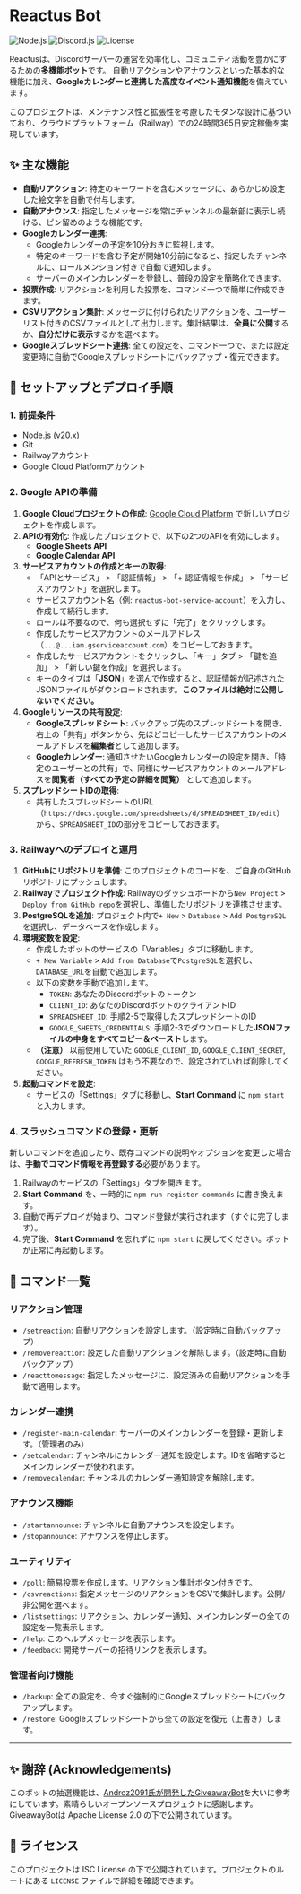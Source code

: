 # Reactus Bot

![Node.js](https://img.shields.io/badge/node-20.x-green.svg)
![Discord.js](https://img.shields.io/badge/discord.js-v14-blue.svg)
![License](https://img.shields.io/badge/license-ISC-lightgrey.svg)

Reactusは、Discordサーバーの運営を効率化し、コミュニティ活動を豊かにするための**多機能ボット**です。
自動リアクションやアナウンスといった基本的な機能に加え、**Googleカレンダーと連携した高度なイベント通知機能**を備えています。

このプロジェクトは、メンテナンス性と拡張性を考慮したモダンな設計に基づいており、クラウドプラットフォーム（Railway）での24時間365日安定稼働を実現しています。

## ✨ 主な機能

-   **自動リアクション**: 特定のキーワードを含むメッセージに、あらかじめ設定した絵文字を自動で付与します。
-   **自動アナウンス**: 指定したメッセージを常にチャンネルの最新部に表示し続ける、ピン留めのような機能です。
-   **Googleカレンダー連携**:
    -   Googleカレンダーの予定を10分おきに監視します。
    -   特定のキーワードを含む予定が開始10分前になると、指定したチャンネルに、ロールメンション付きで自動で通知します。
    -   サーバーのメインカレンダーを登録し、普段の設定を簡略化できます。
-   **投票作成**: リアクションを利用した投票を、コマンド一つで簡単に作成できます。
-   **CSVリアクション集計**: メッセージに付けられたリアクションを、ユーザーリスト付きのCSVファイルとして出力します。集計結果は、**全員に公開**するか、**自分だけに表示**するかを選べます。
-   **Googleスプレッドシート連携**: 全ての設定を、コマンド一つで、または設定変更時に自動でGoogleスプレッドシートにバックアップ・復元できます。

## 🚀 セットアップとデプロイ手順

### 1. 前提条件
-   Node.js (v20.x)
-   Git
-   Railwayアカウント
-   Google Cloud Platformアカウント

### 2. Google APIの準備

1.  **Google Cloudプロジェクトの作成**: [Google Cloud Platform](https://console.cloud.google.com/) で新しいプロジェクトを作成します。
2.  **APIの有効化**: 作成したプロジェクトで、以下の2つのAPIを有効にします。
    -   **Google Sheets API**
    -   **Google Calendar API**
3.  **サービスアカウントの作成とキーの取得**:
    - 「APIとサービス」 > 「認証情報」 > 「+ 認証情報を作成」 > 「サービスアカウント」を選択します。
    - サービスアカウント名（例: `reactus-bot-service-account`）を入力し、作成して続行します。
    - ロールは不要なので、何も選択せずに「完了」をクリックします。
    - 作成したサービスアカウントのメールアドレス（`...@...iam.gserviceaccount.com`）をコピーしておきます。
    - 作成したサービスアカウントをクリックし、「キー」タブ > 「鍵を追加」 > 「新しい鍵を作成」を選択します。
    - キーのタイプは「**JSON**」を選んで作成すると、認証情報が記述されたJSONファイルがダウンロードされます。**このファイルは絶対に公開しないでください。**
4. **Googleリソースの共有設定**:
    - **Googleスプレッドシート**: バックアップ先のスプレッドシートを開き、右上の「共有」ボタンから、先ほどコピーしたサービスアカウントのメールアドレスを**編集者**として追加します。
    - **Googleカレンダー**: 通知させたいGoogleカレンダーの設定を開き、「特定のユーザーとの共有」で、同様にサービスアカウントのメールアドレスを**閲覧者（すべての予定の詳細を閲覧）** として追加します。
5.  **スプレッドシートIDの取得**:
    - 共有したスプレッドシートのURL（`https://docs.google.com/spreadsheets/d/SPREADSHEET_ID/edit`）から、`SPREADSHEET_ID`の部分をコピーしておきます。

### 3. Railwayへのデプロイと運用

1.  **GitHubにリポジトリを準備**: このプロジェクトのコードを、ご自身のGitHubリポジトリにプッシュします。
2.  **Railwayでプロジェクト作成**: Railwayのダッシュボードから`New Project` > `Deploy from GitHub repo`を選択し、準備したリポジトリを連携させます。
3.  **PostgreSQLを追加**: プロジェクト内で`+ New` > `Database` > `Add PostgreSQL`を選択し、データベースを作成します。
4.  **環境変数を設定**:
    -   作成したボットのサービスの「Variables」タブに移動します。
    -   `+ New Variable` > `Add from Database`で`PostgreSQL`を選択し、`DATABASE_URL`を自動で追加します。
    -   以下の変数を手動で追加します。
        -   `TOKEN`: あなたのDiscordボットのトークン
        -   `CLIENT_ID`: あなたのDiscordボットのクライアントID
        -   `SPREADSHEET_ID`: 手順2-5で取得したスプレッドシートのID
        -   `GOOGLE_SHEETS_CREDENTIALS`: 手順2-3でダウンロードした**JSONファイルの中身をすべてコピー＆ペースト**します。
    -   **（注意）** 以前使用していた `GOOGLE_CLIENT_ID`, `GOOGLE_CLIENT_SECRET`, `GOOGLE_REFRESH_TOKEN` はもう不要なので、設定されていれば削除してください。
5.  **起動コマンドを設定**:
    -   サービスの「Settings」タブに移動し、**Start Command** に `npm start` と入力します。

### 4. スラッシュコマンドの登録・更新

新しいコマンドを追加したり、既存コマンドの説明やオプションを変更した場合は、**手動でコマンド情報を再登録する**必要があります。

1.  Railwayのサービスの「Settings」タブを開きます。
2.  **Start Command** を、一時的に `npm run register-commands` に書き換えます。
3.  自動で再デプロイが始まり、コマンド登録が実行されます（すぐに完了します）。
4.  完了後、**Start Command** を忘れずに `npm start` に戻してください。ボットが正常に再起動します。

## 🤖 コマンド一覧

### リアクション管理
-   `/setreaction`: 自動リアクションを設定します。（設定時に自動バックアップ）
-   `/removereaction`: 設定した自動リアクションを解除します。（設定時に自動バックアップ）
-   `/reacttomessage`: 指定したメッセージに、設定済みの自動リアクションを手動で適用します。

### カレンダー連携
-   `/register-main-calendar`: サーバーのメインカレンダーを登録・更新します。（管理者のみ）
-   `/setcalendar`: チャンネルにカレンダー通知を設定します。IDを省略するとメインカレンダーが使われます。
-   `/removecalendar`: チャンネルのカレンダー通知設定を解除します。

### アナウンス機能
-   `/startannounce`: チャンネルに自動アナウンスを設定します。
-   `/stopannounce`: アナウンスを停止します。

### ユーティリティ
-   `/poll`: 簡易投票を作成します。リアクション集計ボタン付きです。
-   `/csvreactions`: 指定メッセージのリアクションをCSVで集計します。公開/非公開を選べます。
-   `/listsettings`: リアクション、カレンダー通知、メインカレンダーの全ての設定を一覧表示します。
-   `/help`: このヘルプメッセージを表示します。
-   `/feedback`: 開発サーバーの招待リンクを表示します。

### 管理者向け機能
-   `/backup`: 全ての設定を、今すぐ強制的にGoogleスプレッドシートにバックアップします。
-   `/restore`: Googleスプレッドシートから全ての設定を復元（上書き）します。

---

## ✨ 謝辞 (Acknowledgements)

このボットの抽選機能は、[Androz2091氏が開発したGiveawayBot](https://github.com/Androz2091/giveaways-bot)を大いに参考にしています。素晴らしいオープンソースプロジェクトに感謝します。
GiveawayBotは Apache License 2.0 の下で公開されています。

## 📜 ライセンス

このプロジェクトは ISC License の下で公開されています。プロジェクトのルートにある `LICENSE` ファイルで詳細を確認できます。